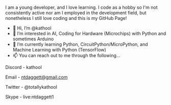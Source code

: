 I am a young developer, and I love learning. I code as a hobby so I'm not consistently active nor am I employed in the development field, but nonetheless I still love coding and this is my GitHub Page!

- 👋 Hi, I’m @kathool
- 👀 I’m interested in AI, Coding for Hardware (Microchips) with Python and sometimes Arduino
- 🌱 I’m currently learning Python, CircuitPython/MicroPython, and Machine Learning with Python (TensorFlow)
- 📫 You can reach out to me through the following...

Discord - kathool

Email - ntdaggett@gmail.com

Twitter - @totallykathool

Skype - live:ntdaggett1
